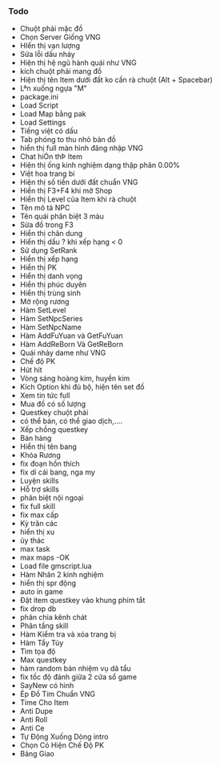 ### Todo

- Chuột phải mặc đồ
- Chọn Server Giống VNG
- HIển thị vạn lượng
- Sửa lỗi dấu nháy
- Hiện thị hệ ngũ hành quái như VNG
- kích chuột phải mang đồ
- Hiện thị tên Item dưới đất ko cần rà chuột (Alt + Spacebar)
- Lªn xuống ngựa "M"
- package.ini
- Load Script
- Load Map	 bằng pak
- Load Settings
- Tiếng việt có dấu
- Tab phóng to thu nhỏ bản đồ
- hiển thị full màn hình đăng nhập VNG
- Chat hiÓn thÞ Item 
- Hiện thị ống kinh nghiệm dạng thập phân 0.00%
- Việt hoa trang bi
- Hiện thị số tiền dưới đất chuẩn VNG
- Hiển thị F3+F4 khi mở Shop
- Hiển thị Level của Item khi rà chuột
- Tên mô tả NPC
- Tên quái phân biệt 3 màu
- Sửa đồ trong F3
- Hiển thị chân dung
- Hiển thị dấu ? khi xếp hạng < 0
- Sử dụng SetRank
- Hiển thị xếp hạng
- Hiển thị PK
- Hiển thị danh vọng
- Hiển thị phúc duyên
- Hiển thị trùng sinh
- Mở rộng rương
- Hàm SetLevel
- Hàm SetNpcSeries
- Hàm SetNpcName
- Hàm AddFuYuan và GetFuYuan
- Hàm AddReBorn Và GetReBorn
- Quái nhảy dame như VNG
- Chế độ PK
- Hút hít
- Vòng sáng hoàng kim, huyền kim
- Kích Option khi đủ bộ, hiện tên set đồ
- Xem tin tức full
- Mua đồ có số lượng
- Questkey chuột phải
- có thể bán, có thể giao dịch,....
- Xếp chồng questkey
- Bán hàng
- Hiển thị tên bang
- Khóa Rương
- fix đoạn hồn thích
- fix dí cái bang, nga my
- Luyện skills
- Hỗ trợ skills
- phân biệt nội ngoại
- fix full skill
- fix max cấp
- Kỳ trân các
- hiển thị xu
- ủy thác
- max task
- max maps -OK
- Load file gmscript.lua
- Hàm Nhân 2 kinh nghiệm
- hiển thị spr động
- auto in game
- Đặt item questkey vào khung phím tắt
- fix drop db
- phân chia kênh chát
- Phân tầng skill
- Hàm Kiểm tra và xóa trang bị
- Hàm Tẩy Tủy
- Tìm tọa độ
- Max questkey
- hàm random bản nhiệm vụ dã tẩu
- fix tốc độ đánh giữa 2 cửa sổ game
- SayNew có hình
- Ép Đồ Tím Chuẩn VNG
- Time Cho Item
- Anti Dupe
- Anti Roll
- Anti Ce
- Tự Động Xuống Dòng intro
- Chọn Có Hiện Chế Độ PK
- Bảng Giao
